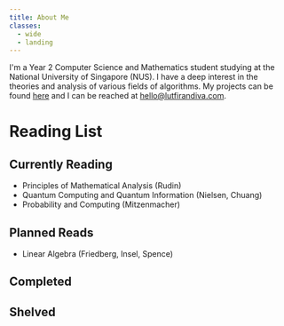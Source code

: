 ```yaml
---
title: About Me
classes:
  - wide
  - landing
---
```

I'm a Year 2 Computer Science and Mathematics student studying at the National University of Singapore (NUS). I have a deep interest in the theories and analysis of various fields of algorithms. My projects can be found [here](https://github.com/luffingluffy) and I can be reached at <hello@lutfirandiva.com>.

# Reading List
## Currently Reading
  - Principles of Mathematical Analysis (Rudin)
  - Quantum Computing and Quantum Information (Nielsen, Chuang)
  - Probability and Computing (Mitzenmacher)
## Planned Reads
  - Linear Algebra (Friedberg, Insel, Spence)
## Completed
## Shelved
